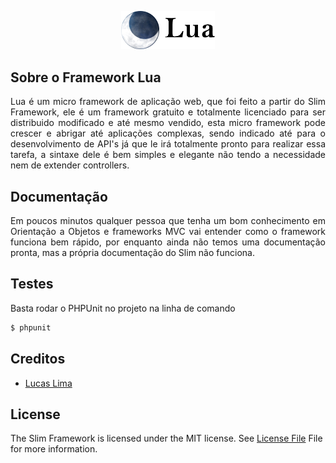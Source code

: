 <p align="center">
  <img src="resources/assets/lua/lua_framework.png" width="150"/>
</p>

## Sobre o Framework Lua

<p align="justify">
Lua é um micro framework de aplicação web, que foi feito a partir do Slim Framework, ele é um framework gratuito e totalmente licenciado para ser distribuido modificado e até mesmo vendido, esta micro framework pode crescer e abrigar até aplicações complexas, sendo indicado até para o desenvolvimento de API's já que le irá totalmente pronto para realizar essa tarefa, a sintaxe dele é bem simples e elegante não tendo a necessidade nem de extender controllers.
</p>

## Documentação

<p align="justify">
Em poucos minutos qualquer pessoa que tenha um bom conhecimento em Orientação a Objetos e frameworks MVC vai entender como o framework funciona bem rápido, por enquanto ainda não temos uma documentação pronta, mas a própria documentação do Slim não funciona.
</p>

## Testes

Basta rodar o PHPUnit no projeto na linha de comando

```bash
$ phpunit
```

## Creditos

- [Lucas Lima](https://github.com/lucaslz)

## License
The Slim Framework is licensed under the MIT license. See [License File](https://github.com/slimphp/Slim/blob/3.x/LICENSE.md) File for more information.
